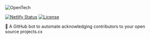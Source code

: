 ![OpenTech](https://i.ibb.co/4g2hgty/landing.png)

[![Netlify Status](https://api.netlify.com/api/v1/badges/f6ad4d4e-3128-43db-a06e-6f63790cba6c/deploy-status)](https://app.netlify.com/sites/opentech/deploys)
[![License](https://img.shields.io/badge/license-MIT-blue.svg)](https://github.com/opentech-pe/opentech.pe/blob/master/LICENSE)

🤖 A GitHub bot to automate acknowledging contributors to your open source projects.cx
